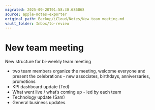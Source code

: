 ```yaml
---
migrated: 2025-09-20T01:58:30.686068
source: apple-notes-exporter
original_path: Backup/iCloud/Notes/New team meeting.md
vault_folder: Inbox/to-review
---
```

# New team meeting

New structure for bi-weekly team meeting 
- two team members organize the meeting, welcome everyone and present the celebrations - new associates, birthdays, anniversaries, promotions 
- KPI dashboard update (Ted)
- What went live / what’s coming up - led by each team
- Technology update (Sam)
- General business updates
